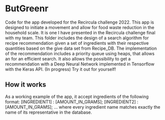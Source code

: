 # ButGreenr
Code for the app developed for the Recircula challenge 2022.
This app is designed to initiate a movement and allow for food waste reduction in the household scale. It is one I have presented in the Recircula challenge final with my team.
This folder includes the design of a search algorithm for recipe recommendation given a set of ingredients with their respective quantities based on the give data set from Recipe_DB.
The implementation of the recommendation includes a priority queue using heaps, that allows an for an efficient search. 
It also allows the possibility to get a recommendation with a Deep Neural Network implemented in Tensorflow with the Keras API. (In progress)
Try it out for yourself!

## How it works
As a working example of the app, it accept ingredients of the following format:
[INGREDIENT1] : [AMOUNT_IN_GRAMS]; [INGREDIENT2] : [AMOUNT_IN_GRAMS]; ...
where every ingredient name matches exactly the name of its representative in the database.

